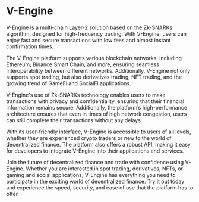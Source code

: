 # V-Engine


V-Engine is a multi-chain Layer-2 solution based on the Zk-SNARKs algorithm, designed for high-frequency trading. With V-Engine, users can enjoy fast and secure transactions with low fees and almost instant confirmation times.

The V-Engine platform supports various blockchain networks, including Ethereum, Binance Smart Chain, and more, ensuring seamless interoperability between different networks. Additionally, V-Engine not only supports spot trading, but also derivatives trading, NFT trading, and the growing trend of GameFi and SocialFi applications.

V-Engine's use of Zk-SNARKs technology enables users to make transactions with privacy and confidentiality, ensuring that their financial information remains secure. Additionally, the platform’s high-performance architecture ensures that even in times of high network congestion, users can still complete their transactions without any delays.

With its user-friendly interface, V-Engine is accessible to users of all levels, whether they are experienced crypto traders or new to the world of decentralized finance. The platform also offers a robust API, making it easy for developers to integrate V-Engine into their applications and services.

Join the future of decentralized finance and trade with confidence using V-Engine. Whether you are interested in spot trading, derivatives, NFTs, or gaming and social applications, V-Engine has everything you need to participate in the exciting world of decentralized finance. Try it out today and experience the speed, security, and ease of use that the platform has to offer.
